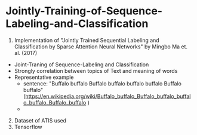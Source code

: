 # Jointly-Training-of-Sequence-Labeling-and-Classification
1. Implementation of "Jointly Trained Sequential Labeling and Classification by Sparse Attention Neural Networks" by Mingbo Ma et. al. (2017)
  - Joint-Traning of Sequence-Labeling and Classification
  - Strongly correlation between topics of Text and meaning of words 
  - Representative example
    - sentence: "Buffalo buffalo Buffalo buffalo buffalo buffalo Buffalo buffalo" (https://en.wikipedia.org/wiki/Buffalo_buffalo_Buffalo_buffalo_buffalo_buffalo_Buffalo_buffalo )
    -
2. Dataset of ATIS used
3. Tensorflow
